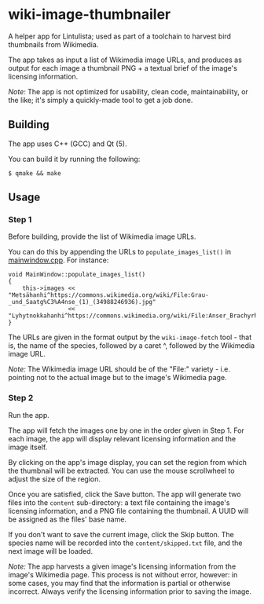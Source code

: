 # wiki-image-thumbnailer
A helper app for Lintulista; used as part of a toolchain to harvest bird thumbnails from Wikimedia.

The app takes as input a list of Wikimedia image URLs, and produces as output for each image a thumbnail PNG + a textual brief of the image's licensing information.

*Note:* The app is not optimized for usability, clean code, maintainability, or the like; it's simply a quickly-made tool to get a job done.

## Building
The app uses C++ (GCC) and Qt (5).

You can build it by running the following:
```
$ qmake && make
```

## Usage
### Step 1
Before building, provide the list of Wikimedia image URLs.

You can do this by appending the URLs to `populate_images_list()` in [mainwindow.cpp](mainwindow.cpp). For instance:
```
void MainWindow::populate_images_list()
{
    this->images << "Metsähanhi^https://commons.wikimedia.org/wiki/File:Grau-_und_Saatg%C3%A4nse_(1)_(34988246936).jpg"
                 << "Lyhytnokkahanhi^https://commons.wikimedia.org/wiki/File:Anser_Brachyrhynchus_IUCN_v2018_2.png";
}
```

The URLs are given in the format output by the `wiki-image-fetch` tool - that is, the name of the species, followed by a caret ^, followed by the Wikimedia image URL.

*Note:* The Wikimedia image URL should be of the "File:" variety - i.e. pointing not to the actual image but to the image's Wikimedia page.

### Step 2
Run the app.

The app will fetch the images one by one in the order given in Step 1. For each image, the app will display relevant licensing information and the image itself.

By clicking on the app's image display, you can set the region from which the thumbnail will be extracted. You can use the mouse scrollwheel to adjust the size of the region.

Once you are satisfied, click the Save button. The app will generate two files into the `content` sub-directory: a text file containing the image's licensing information, and a PNG file containing the thumbnail. A UUID will be assigned as the files' base name.

If you don't want to save the current image, click the Skip button. The species name will be recorded into the `content/skipped.txt` file, and the next image will be loaded.

*Note:* The app harvests a given image's licensing information from the image's Wikimedia page. This process is not without error, however: in some cases, you may find that the information is partial or otherwise incorrect. Always verify the licensing information prior to saving the image.
